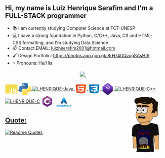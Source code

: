 ## Hi, my name is Luiz Henrique Serafim and I'm a FULL-STACK programmer ##

- 📚 I am currently studying Computer Science at FCT-UNESP
- 💻 I have a strong foundation in Python, C/C++, Java, C# and HTML-CSS formatting, and I'm studying Data Science
- 📫 Contact EMAIL: luizhserafim2001@hotmail.com
- 🖌 Design Portfolio: https://photos.app.goo.gl/i8rH74DQvugSAsHt9
- ⚡ Pronouns: He/His 

<div align="center">
  <a href="https://github.com/LHSerafim21">
  <img height="180em" src="https://github-readme-stats.vercel.app/api?username=LHSerafim21&show_icons=true&theme=dark&include_all_commits=true&count_private=true"/>
  <img height="180em" src="https://github-readme-stats.vercel.app/api/top-langs/?username=LHSerafim21&layout=compact&theme=dark" alt="">
</div>

  <div style="display: inline_block"><br>
    <img align="center" alt="LHENRIQUE-Js" height="30" width="40" src="https://raw.githubusercontent.com/devicons/devicon/master/icons/javascript/javascript-plain.svg">
    <img align="center" alt="LHENRIQUE-Python" height="40" width="40" src="https://github.com/LHSerafim21/LHSerafim21/blob/main/Imagens/Python.png">
    <img align="center" alt="LHENRIQUE-Java" height="30" width="40" src="https://t.ctcdn.com.br/K7ExAkAuGOPFDxxm3KHEgRm8Xz0=/1024x0/smart/i553155.png">
    <img align="center" alt="LHENRIQUE-HTML" height="30" width="40" src="https://raw.githubusercontent.com/devicons/devicon/master/icons/html5/html5-original.svg">
    <img align="center" alt="LHENRIQUE-CSS" height="30" width="40" src="https://raw.githubusercontent.com/devicons/devicon/master/icons/css3/css3-original.svg">
    <img align="center" alt="LHENRIQUE-Bootstrap" height="40" width="40" src="https://github.com/LHSerafim21/LHSerafim21/blob/main/Imagens/bootstrap.png">
    <img align="center" alt="LHENRIQUE-C++" height="35" width="35" src="https://www.alura.com.br/artigos/assets/formacao-linguagem-c-plus-plus/img-01.png">
    <img align="center" alt="LHENRIQUE-C" height="40" width="40" src="https://qph.fs.quoracdn.net/main-qimg-5e0c029605986bc1c4f97e2e433d1de8">
    <img align="center" alt="LHENRIQUE-C#" height="40" width="40" src="https://github.com/LHSerafim21/LHSerafim21/blob/main/Imagens/C%23.png">
    <img align="center" alt="LHENRIQUE-Assembly" height="40" width="60" src="https://github.com/LHSerafim21/LHSerafim21/blob/main/Imagens/SAMAVi-Assembly.png?raw=true">
    <img align="right" alt="LHENRIQUE-2D" height="190" width="100" src="https://github.com/LHSerafim21/LHSerafim21/blob/main/Imagens/Art-Min.png?raw=true">
</div>
 
 ## Quote:

[![Readme Quotes](https://quotes-github-readme.vercel.app/api?type=horizontal&theme=dracula)](https://github.com/piyushsuthar/github-readme-quotes)
 
